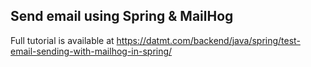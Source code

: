 ## Send email using Spring & MailHog

Full tutorial is available at https://datmt.com/backend/java/spring/test-email-sending-with-mailhog-in-spring/ 